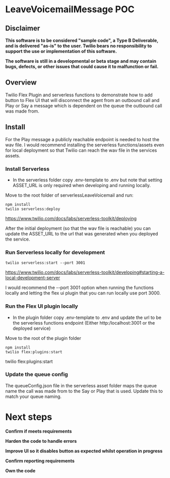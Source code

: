 # LeaveVoicemailMessage POC

## Disclaimer

**This software is to be considered "sample code", a Type B Deliverable, and is delivered "as-is" to the user. Twilio bears no responsibility to support the use or implementation of this software.**

**The software is still in a developmental or beta stage and may contain bugs, defects, or other issues that could cause it to malfunction or fail.**

## Overview

Twilio Flex Plugin and serverless functions to demonstrate how to add button to Flex UI that will disconnect the agent from an outbound call and Play or Say a message which is dependent on the queue the outbound call was made from.

## Install

For the Play message a publicly reachable endpoint is needed to host the wav file. I would recommend installing the serverless functions/assets even for local deployment so that Twilio can reach the wav file in the services assets.

### Install Serverless

- In the serverless folder copy .env-template to .env but note that setting ASSET_URL is only required when developing and running locally.

Move to the root folder of serverlessLeaveVoicemail and run:

```
npm install
twilio serverless:deploy
```

https://www.twilio.com/docs/labs/serverless-toolkit/deploying

After the initial deployment (so that the wav file is reachable) you can update the ASSET_URL to the url that was generated when you deployed the service.

### Run Serverless locally for development

```
twilio serverless:start --port 3001
```

https://www.twilio.com/docs/labs/serverless-toolkit/developing#starting-a-local-development-server

I would recommend the --port 3001 option when running the functions locally and letting the flex ui plugin that you can run locally use port 3000.

### Run the Flex UI plugin locally

- In the plugin folder copy .env-template to .env and update the url to be the serverless functions endpoint (Either http:/localhost:3001 or the deployed service)

Move to the root of the plugin folder

```
npm install
twilio flex:plugins:start
```

twilio flex:plugins:start

### Update the queue config

The queueConfig.json file in the serverless asset folder maps the queue name the call was made from to the Say or Play that is used. Update this to match your queue naming.

# Next steps
**Confirm if meets requirements**

**Harden the code to handle errors**

**Improve UI so it disables button as expected whilst operation in progress**

**Confirm reporting requirements**

**Own the code**